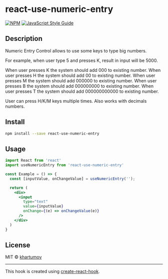 # react-use-numeric-entry

>

[![NPM](https://img.shields.io/npm/v/react-use-numeric-entry.svg)](https://www.npmjs.com/package/react-use-numeric-entry) [![JavaScript Style Guide](https://img.shields.io/badge/code_style-standard-brightgreen.svg)](https://standardjs.com)

## Description

Numeric Entry Control allows to use some keys to type big numbers.

For example, when user type 5 and presses K, result in input will be 5000.

When user presses K the system should add 000 to existing number.
When user presses H the system should add 00 to existing number.
When user presses M the system should add 000000 to existing number.
When user presses B the system should add 000000000 to existing number.
When user presses T the system should add 000000000000 to existing number.

User can press H/K/M keys multiple times.
Also works with decimals numbers.

## Install

```bash
npm install --save react-use-numeric-entry
```

## Usage

```jsx
import React from 'react'
import useNumericEntry from 'react-use-numeric-entry'

const Example = () => {
  const [inputValue, onChangeValue] = useNumericEntry('');

  return (
    <div>
      <input
        type="text"
        value={inputValue}
        onChange={(e) => onChangeValue(e)}
      />
    </div>
  )
}
```

## License

MIT © [khartumov](https://github.com/khartumov)

---

This hook is created using [create-react-hook](https://github.com/hermanya/create-react-hook).
